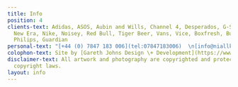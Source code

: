 ```yaml
---
title: Info
position: 4
clients-text: Adidas, ASOS, Aubin and Wills, Channel 4, Desperados, G-Star, Kit Neale,
  New Era, Nike, Noisey, Red Bull, Tiger Beer, Vans, Vice, Boxfresh, Burberry, Diesel,
  Philips, Guardian
personal-text: "[+44 (0) 7847 183 006](tel:07847183006)  \n[info@niallkenny.com](mailto:info@niallkenny.com)"
colophon-text: Site by [Gareth Johns Design \+ Development](https://www.garethjohnsdesign.com)
disclaimer-text: All artwork and photography are copyrighted and protected under international
  copyright laws.
layout: info
---
```


